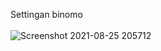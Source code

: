 Settingan binomo<br><br>![Screenshot 2021-08-25 205712](https://user-images.githubusercontent.com/70625016/130894639-cbc47499-bc76-4f5b-bfed-276e559589cd.png)

